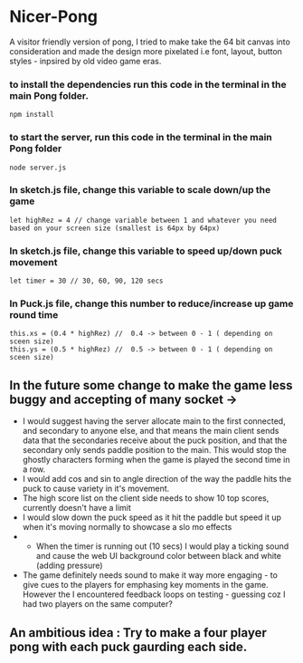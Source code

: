 # Nicer-Pong
A visitor friendly version of pong, I tried to make take the 64 bit canvas into consideration and made the design more pixelated i.e font, layout, button styles - inpsired by old video game eras.

### to install the dependencies run this code in the terminal in the main Pong folder.
```
npm install
```
### to start the server, run this code in the terminal in the main Pong folder
```
node server.js
```

### In sketch.js file, change this variable to scale down/up the game 
```
let highRez = 4 // change variable between 1 and whatever you need based on your screen size (smallest is 64px by 64px)
```
### In sketch.js file, change this variable to speed up/down puck movement 
```
let timer = 30 // 30, 60, 90, 120 secs
```

### In Puck.js file, change this number to reduce/increase up game round time 
```
this.xs = (0.4 * highRez) //  0.4 -> between 0 - 1 ( depending on sceen size)
this.ys = (0.5 * highRez) //  0.5 -> between 0 - 1 ( depending on sceen size)
```

## In the future some change to make the game less buggy and accepting of many socket -> 

- I would suggest having the server allocate main to the first connected, and secondary to anyone else, and that means the main client sends data that the secondaries receive about the puck position, and that the secondary only sends paddle position to the main. This would stop the ghostly characters forming when the game is played the second time in a row.
- I would add cos and sin to angle direction of the way the paddle hits the puck to cause variety in it's movement.
- The high score list on the client side needs to show 10 top scores, currently doesn't have a limit
- I would slow down the puck speed as it hit the paddle but speed it up when it's moving normally to showcase a slo mo effects 
- - When the timer is running out (10 secs) I would play a ticking sound and cause the web UI background color between black and white (adding pressure)
- The game definitely needs sound to make it way more engaging - to give cues to the players for emphasing key moments in the game. However the I encountered feedback loops on testing - guessing coz I had two players on the same computer?


## An ambitious idea : Try to make a four player pong with each puck gaurding each side.
